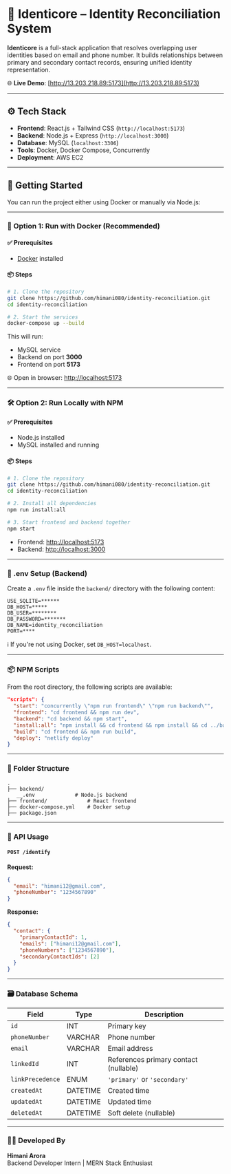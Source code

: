 
# 🛂 Identicore – Identity Reconciliation System

**Identicore** is a full-stack application that resolves overlapping user identities based on email and phone number. It builds relationships between primary and secondary contact records, ensuring unified identity representation.

🌐 **Live Demo**: [http://13.203.218.89:5173](http://13.203.218.89:5173)

---

## ⚙️ Tech Stack

- **Frontend**: React.js + Tailwind CSS (`http://localhost:5173`)
- **Backend**: Node.js + Express (`http://localhost:3000`)
- **Database**: MySQL (`localhost:3306`)
- **Tools**: Docker, Docker Compose, Concurrently
- **Deployment**: AWS EC2

---

## 🚀 Getting Started

You can run the project either using Docker or manually via Node.js:

---

### 🔁 Option 1: Run with Docker (Recommended)

#### ✅ Prerequisites

- [Docker](https://www.docker.com/products/docker-desktop/) installed

#### 📦 Steps

```bash
# 1. Clone the repository
git clone https://github.com/himani080/identity-reconciliation.git
cd identity-reconciliation

# 2. Start the services
docker-compose up --build
```

This will run:

- MySQL service  
- Backend on port **3000**  
- Frontend on port **5173**  

🌐 Open in browser: [http://localhost:5173](http://localhost:5173)

---

### 🛠️ Option 2: Run Locally with NPM

#### ✅ Prerequisites

- Node.js installed  
- MySQL installed and running  

#### 📦 Steps

```bash
# 1. Clone the repository
git clone https://github.com/himani080/identity-reconciliation.git
cd identity-reconciliation

# 2. Install all dependencies
npm run install:all

# 3. Start frontend and backend together
npm start
```

- Frontend: [http://localhost:5173](http://localhost:5173)  
- Backend: [http://localhost:3000](http://localhost:3000)  

---

### 📄 .env Setup (Backend)

Create a `.env` file inside the `backend/` directory with the following content:

```
USE_SQLITE=******
DB_HOST=*****
DB_USER=********
DB_PASSWORD=*******
DB_NAME=identity_reconciliation
PORT=****
```

ℹ️ If you're not using Docker, set `DB_HOST=localhost`.

---

### 📦 NPM Scripts

From the root directory, the following scripts are available:

```json
"scripts": {
  "start": "concurrently \"npm run frontend\" \"npm run backend\"",
  "frontend": "cd frontend && npm run dev",
  "backend": "cd backend && npm start",
  "install:all": "npm install && cd frontend && npm install && cd ../backend && npm install",
  "build": "cd frontend && npm run build",
  "deploy": "netlify deploy"
}
```

---

### 📁 Folder Structure

```
.
├── backend/
   __.env             # Node.js backend
├── frontend/             # React frontend
├── docker-compose.yml    # Docker setup
├── package.json
```

---

### 🧪 API Usage

#### `POST /identify`

**Request:**
```json
{
  "email": "himani12@gmail.com",
  "phoneNumber": "1234567890"
}
```

**Response:**
```json
{
  "contact": {
    "primaryContactId": 1,
    "emails": ["himani12@gmail.com"],
    "phoneNumbers": ["1234567890"],
    "secondaryContactIds": [2]
  }
}
```

---

### 🗃 Database Schema

| Field         | Type      | Description                          |
|---------------|-----------|--------------------------------------|
| `id`          | INT       | Primary key                          |
| `phoneNumber` | VARCHAR   | Phone number                         |
| `email`       | VARCHAR   | Email address                        |
| `linkedId`    | INT       | References primary contact (nullable)|
| `linkPrecedence` | ENUM  | `'primary'` or `'secondary'`         |
| `createdAt`   | DATETIME  | Created time                         |
| `updatedAt`   | DATETIME  | Updated time                         |
| `deletedAt`   | DATETIME  | Soft delete (nullable)               |

---

### 👩‍💻 Developed By

**Himani Arora**  
Backend Developer Intern | MERN Stack Enthusiast

